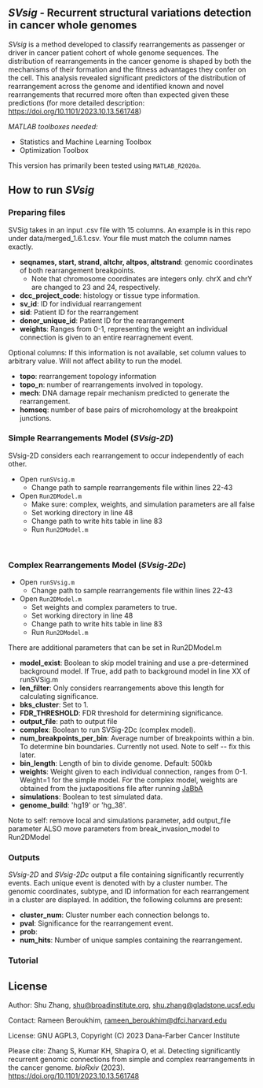 ## *SVsig* - Recurrent structural variations detection in cancer whole genomes


*SVsig* is a method developed to classify rearrangements as passenger or driver in cancer patient cohort of whole genome sequences. The distribution of rearrangements in the cancer genome is shaped by both the mechanisms of their formation and the fitness advantages they confer on the cell. This analysis revealed significant predictors of the distribution of rearrangement across the genome and identified known and novel rearrangements that recurred more often than expected given these predictions (for more detailed description: https://doi.org/10.1101/2023.10.13.561748)

*MATLAB toolboxes needed:*
- Statistics and Machine Learning Toolbox
- Optimization Toolbox

This version has primarily been tested using `MATLAB_R2020a`. 

## How to run _SVsig_


### Preparing files
SVSig takes in an input .csv file with 15 columns. An example is in this repo under data/merged_1.6.1.csv. Your file must match the column names exactly. 
- **seqnames, start, strand, altchr, altpos, altstrand**: genomic coordinates of both rearrangement breakpoints.
    - Note that chromosome coordinates are integers only. chrX and chrY are changed to 23 and 24, respectively. 
- **dcc_project_code**: histology or tissue type information. 
- **sv_id**: ID for individual rearrangement
- **sid**: Patient ID for the rearrangement
- **donor_unique_id**: Patient ID for the rearrangement
- **weights**: Ranges from 0-1, representing the weight an individual connection is given to an entire rearragnement event. 

Optional columns:
If this information is not available, set column values to arbitrary value. Will not affect ability to run the model.
- **topo**: rearrangement topology information
- **topo_n**: number of rearrangements involved in topology. 
- **mech**: DNA damage repair mechanism predicted to generate the rearrangement. 
- **homseq**: number of base pairs of microhomology at the breakpoint junctions. 
 

### Simple Rearrangements Model (_SVsig-2D_)

SVsig-2D considers each rearrangement to occur independently of each other.
- Open `runSVsig.m`
  - Change path to sample rearrangements file within lines 22-43
- Open `Run2DModel.m` 
  - Make sure: complex, weights, and simulation parameters are all false
  - Set working directory in line 48
  - Change path to write hits table in line 83
  - Run `Run2DModel.m`

<br>

### Complex Rearrangements Model (_SVsig-2Dc_) 
- Open `runSVsig.m`
  - Change path to sample rearrangements file within lines 22-43
- Open `Run2DModel.m`
  - Set weights and complex parameters to true. 
  - Set working directory in line 48
  - Change path to write hits table in line 83
  - Run `Run2DModel.m`


There are additional parameters that can be set in Run2DModel.m
- **model_exist**: Boolean to skip model training and use a pre-determined background model. If True, add path to background model in line XX of runSVSig.m
- **len_filter**: Only considers rearrangements above this length for calculating significance. 
- **bks_cluster**: Set to 1. 
- **FDR_THRESHOLD**: FDR threshold for determining significance. 
- **output_file**: path to output file 
- **complex**: Boolean to run SVSig-2Dc (complex model). 
- **num_breakpoints_per_bin**: Average number of breakpoints within a bin. To determine bin boundaries. Currently not used. Note to self -- fix this later. 
- **bin_length**: Length of bin to divide genome. Default: 500kb
- **weights**: Weight given to each individual connection, ranges from 0-1. Weight=1 for the simple model. For the complex model, weights are obtained from the juxtapositions file after running [JaBbA](https://github.com/mskilab-org/JaBbA)
- **simulations**: Boolean to test simulated data. 
- **genome_build**: 'hg19' or 'hg_38'.

Note to self: remove local and simulations parameter, add output_file parameter 
ALSO move parameters from break_invasion_model to Run2DModel


### Outputs
_SVsig-2D_ and _SVsig-2Dc_ output a file containing significantly recurrently events. Each unique event is denoted with by a cluster number. The genomic coordinates, subtype, and ID information for each rearrangement in a cluster are displayed. In addition, the following columns are present:  
- **cluster_num**: Cluster number each connection belongs to. 
- **pval**: Significance for the rearrangement event. 
- **prob**: 
- **num_hits**: Number of unique samples containing the rearrangement. 

### Tutorial




## License
Author: Shu Zhang, shu@broadinstitute.org, shu.zhang@gladstone.ucsf.edu

Contact: Rameen Beroukhim, rameen_beroukhim@dfci.harvard.edu

License: GNU AGPL3, Copyright (C) 2023 Dana-Farber Cancer Institute

Please cite: Zhang S, Kumar KH, Shapira O, et al. Detecting significantly recurrent genomic connections from simple and complex rearrangements in the cancer genome. _bioRxiv_ (2023). https://doi.org/10.1101/2023.10.13.561748
